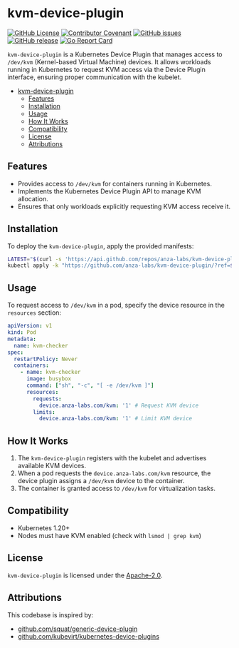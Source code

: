 # kvm-device-plugin

[![GitHub License](https://img.shields.io/github/license/anza-labs/kvm-device-plugin)][license]
[![Contributor Covenant](https://img.shields.io/badge/Contributor%20Covenant-2.1-4baaaa.svg)](code_of_conduct.md)
[![GitHub issues](https://img.shields.io/github/issues/anza-labs/kvm-device-plugin)](https://github.com/anza-labs/kvm-device-plugin/issues)
[![GitHub release](https://img.shields.io/github/release/anza-labs/kvm-device-plugin)](https://GitHub.com/anza-labs/kvm-device-plugin/releases/)
[![Go Report Card](https://goreportcard.com/badge/github.com/anza-labs/kvm-device-plugin)](https://goreportcard.com/report/github.com/anza-labs/kvm-device-plugin)

`kvm-device-plugin` is a Kubernetes Device Plugin that manages access to `/dev/kvm` (Kernel-based Virtual Machine) devices. It allows workloads running in Kubernetes to request KVM access via the Device Plugin interface, ensuring proper communication with the kubelet.

- [kvm-device-plugin](#kvm-device-plugin)
  - [Features](#features)
  - [Installation](#installation)
  - [Usage](#usage)
  - [How It Works](#how-it-works)
  - [Compatibility](#compatibility)
  - [License](#license)
  - [Attributions](#attributions)

## Features

- Provides access to `/dev/kvm` for containers running in Kubernetes.
- Implements the Kubernetes Device Plugin API to manage KVM allocation.
- Ensures that only workloads explicitly requesting KVM access receive it.

## Installation

To deploy the `kvm-device-plugin`, apply the provided manifests:

```sh
LATEST="$(curl -s 'https://api.github.com/repos/anza-labs/kvm-device-plugin/releases/latest' | jq -r '.tag_name')"
kubectl apply -k "https://github.com/anza-labs/kvm-device-plugin/?ref=${LATEST}"
```

## Usage

To request access to `/dev/kvm` in a pod, specify the device resource in the `resources` section:

```yaml
apiVersion: v1
kind: Pod
metadata:
  name: kvm-checker
spec:
  restartPolicy: Never
  containers:
    - name: kvm-checker
      image: busybox
      command: ["sh", "-c", "[ -e /dev/kvm ]"]
      resources:
        requests:
          device.anza-labs.com/kvm: '1' # Request KVM device
        limits:
          device.anza-labs.com/kvm: '1' # Limit KVM device
```

## How It Works

1. The `kvm-device-plugin` registers with the kubelet and advertises available KVM devices.
2. When a pod requests the `device.anza-labs.com/kvm` resource, the device plugin assigns a `/dev/kvm` device to the container.
3. The container is granted access to `/dev/kvm` for virtualization tasks.

## Compatibility

- Kubernetes 1.20+
- Nodes must have KVM enabled (check with `lsmod | grep kvm`)

## License

`kvm-device-plugin` is licensed under the [Apache-2.0][license].

## Attributions

This codebase is inspired by:
- [github.com/squat/generic-device-plugin](https://github.com/squat/generic-device-plugin)
- [github.com/kubevirt/kubernetes-device-plugins](https://github.com/kubevirt/kubernetes-device-plugins)

<!-- Resources -->

[license]: https://github.com/anza-labs/kvm-device-plugin/blob/main/LICENSE
